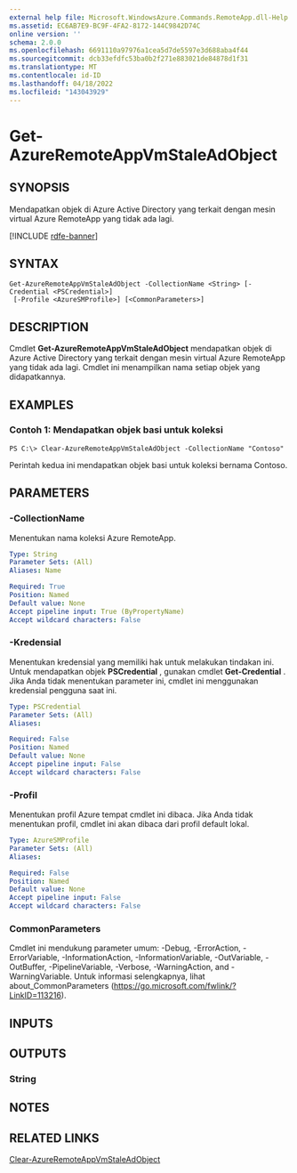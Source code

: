 ```yaml
---
external help file: Microsoft.WindowsAzure.Commands.RemoteApp.dll-Help.xml
ms.assetid: EC6AB7E9-BC9F-4FA2-8172-144C9842D74C
online version: ''
schema: 2.0.0
ms.openlocfilehash: 6691110a97976a1cea5d7de5597e3d688aba4f44
ms.sourcegitcommit: dcb33efdfc53ba0b2f271e883021de84878d1f31
ms.translationtype: MT
ms.contentlocale: id-ID
ms.lasthandoff: 04/18/2022
ms.locfileid: "143043929"
---
```

# Get-AzureRemoteAppVmStaleAdObject

## SYNOPSIS
Mendapatkan objek di Azure Active Directory yang terkait dengan mesin virtual Azure RemoteApp yang tidak ada lagi.

[!INCLUDE [rdfe-banner](../../includes/rdfe-banner.md)]

## SYNTAX

```
Get-AzureRemoteAppVmStaleAdObject -CollectionName <String> [-Credential <PSCredential>]
 [-Profile <AzureSMProfile>] [<CommonParameters>]
```

## DESCRIPTION
Cmdlet **Get-AzureRemoteAppVmStaleAdObject** mendapatkan objek di Azure Active Directory yang terkait dengan mesin virtual Azure RemoteApp yang tidak ada lagi.
Cmdlet ini menampilkan nama setiap objek yang didapatkannya.

## EXAMPLES

### Contoh 1: Mendapatkan objek basi untuk koleksi
```
PS C:\> Clear-AzureRemoteAppVmStaleAdObject -CollectionName "Contoso"
```

Perintah kedua ini mendapatkan objek basi untuk koleksi bernama Contoso.

## PARAMETERS

### -CollectionName
Menentukan nama koleksi Azure RemoteApp.

```yaml
Type: String
Parameter Sets: (All)
Aliases: Name

Required: True
Position: Named
Default value: None
Accept pipeline input: True (ByPropertyName)
Accept wildcard characters: False
```

### -Kredensial
Menentukan kredensial yang memiliki hak untuk melakukan tindakan ini.
Untuk mendapatkan objek **PSCredential** , gunakan cmdlet **Get-Credential** .
Jika Anda tidak menentukan parameter ini, cmdlet ini menggunakan kredensial pengguna saat ini.

```yaml
Type: PSCredential
Parameter Sets: (All)
Aliases: 

Required: False
Position: Named
Default value: None
Accept pipeline input: False
Accept wildcard characters: False
```

### -Profil
Menentukan profil Azure tempat cmdlet ini dibaca.
Jika Anda tidak menentukan profil, cmdlet ini akan dibaca dari profil default lokal.

```yaml
Type: AzureSMProfile
Parameter Sets: (All)
Aliases: 

Required: False
Position: Named
Default value: None
Accept pipeline input: False
Accept wildcard characters: False
```

### CommonParameters
Cmdlet ini mendukung parameter umum: -Debug, -ErrorAction, -ErrorVariable, -InformationAction, -InformationVariable, -OutVariable, -OutBuffer, -PipelineVariable, -Verbose, -WarningAction, and -WarningVariable. Untuk informasi selengkapnya, lihat about_CommonParameters (https://go.microsoft.com/fwlink/?LinkID=113216).

## INPUTS

## OUTPUTS

### String

## NOTES

## RELATED LINKS

[Clear-AzureRemoteAppVmStaleAdObject](./Clear-AzureRemoteAppVmStaleAdObject.md)



